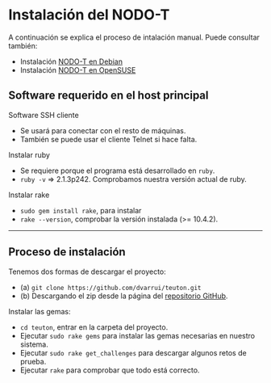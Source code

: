 
# Instalación del NODO-T

A continuación se explica el proceso de intalación manual.
Puede consultar también:
* Instalación [NODO-T en Debian](./debian.md)
* Instalación [NODO-T en OpenSUSE](./opensuse.md)

## Software requerido en el host principal

Software SSH cliente
* Se usará para conectar con el resto de máquinas.
* También se puede usar el cliente Telnet si hace falta.

Instalar ruby
* Se requiere porque el programa está desarrollado en `ruby`.
* `ruby -v` => 2.1.3p242. Comprobamos nuestra versión actual de ruby.

Instalar rake
* `sudo gem install rake`, para instalar
* `rake --version`, comprobar la versión instalada (>= 10.4.2).

---

## Proceso de instalación

Tenemos dos formas de descargar el proyecto:
* (a) `git clone https://github.com/dvarrui/teuton.git`
* (b) Descargando el zip desde la página del [repositorio GitHub](https://github.com/dvarrui/teuton).

Instalar las gemas:
* `cd teuton`, entrar en la carpeta del proyecto.
* Ejecutar `sudo rake gems` para instalar las gemas necesarias en nuestro sistema.
* Ejecutar `sudo rake get_challenges` para descargar algunos retos de prueba.
* Ejecutar `rake` para comprobar que todo está correcto.
